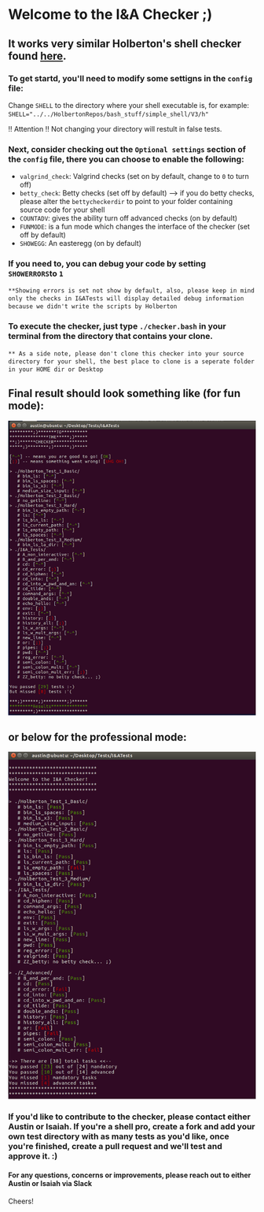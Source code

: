 # Welcome to the I&A Checker ;)
## It works very similar Holberton's shell checker found [here](https://github.com/holbertonschool/0x15.c/).

### To get startd, you'll need to modify some settigns in the `config` file: 
Change `SHELL` to the directory where your shell executable is, for example:
`SHELL="../../HolbertonRepos/bash_stuff/simple_shell/V3/h"`

!! Attention !!
Not changing your directory will restult in false tests.

### Next, consider checking out the `Optional settings` section of the `config` file, there you can choose to enable the following:
* `valgrind_check`: Valgrind checks (set on by default, change to `0` to turn off)
* `betty_check`: Betty checks (set off by default)
	--> if you do betty checks, please alter the `bettycheckerdir` to point to your folder containing source code for your shell
* `COUNTADV`: gives the ability turn off advanced checks (on by default)
* `FUNMODE`: is a fun mode which changes the interface of the checker (set off by default)
* `SHOWEGG`: An easteregg (on by default)

### If you need to, you can debug your code by setting `SHOWERRORS`to `1`
	**Showing errors is set not show by default, also, please keep in mind only the checks in I&ATests will display detailed debug information because we didn't write the scripts by Holberton

### To execute the checker, just type `./checker.bash` in your terminal from the directory that contains your clone.
	** As a side note, please don't clone this checker into your source directory for your shell, the best place to clone is a seperate folder in your HOME dir or Desktop

## Final result should look something like (for fun mode): 

![](exampleout.png)

## or below for the professional mode:

![](proout.png)

### If you'd like to contribute to the checker, please contact either Austin or Isaiah. If you're a shell pro, create a fork and add your own test directory with as many tests as you'd like, once you're finished, create a pull request and we'll test and approve it. :)

#### For any questions, concerns or improvements, please reach out to either Austin or Isaiah via Slack

Cheers!